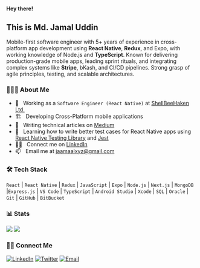 #### Hey there!

## This is Md. Jamal Uddin

Mobile-first software engineer with 5+ years of experience in cross-platform app development using __React Native__, __Redux__, and Expo, with working knowledge of Node.js and __TypeScript__. Known for delivering production-grade mobile apps, leading sprint rituals, and integrating complex systems like __Stripe__, bKash, and CI/CD pipelines. Strong grasp of agile principles, testing, and scalable architectures.

### 👨🏻‍💻 About Me

- 💼 &nbsp; Working as a `Software Engineer (React Native)` at [ShellBeeHaken Ltd.](https://shellbeehaken.com/)
- 🏗️ &nbsp; Developing Cross-Platform mobile applications
- 📝 &nbsp; Writing technical articles on [Medium](https://medium.com/@jaamaalxyz)
- 📖 &nbsp; Learning how to write better test cases for React Native apps using [React Native Testing Library](https://github.com/callstack/react-native-testing-library) and [Jest](https://jestjs.io/)
- 👨‍💻 &nbsp; Connect me on [LinkedIn](https://linkedin.com/in/jaamaalxyz/)
- 📫 &nbsp; Email me at [jaamaalxyz@gmail.com](mailto:jaamaalxyz@gmail.com)

### 🛠 Tech Stack

`React` | `React Native` | `Redux` | `JavaScript` | `Expo` | `Node.js` | `Next.js` | `MongoDB` |`Express.js` | `VS Code` | `TypeScript` | `Android Studio` | `Xcode` | `SQL` | `Oracle` | `Git` | `GitHub` | `BitBucket`

### 📊 Stats

[![](https://komarev.com/ghpvc/?username=jaamaalxyz&color=blue&label=Profile%20Views)](https://github.com/jaamaalxyz/jaamaalxyz)
[![](https://img.shields.io/github/followers/jaamaalxyz?label=GitHub%20Followers)](https://github.com/jaamaalxyz)

### 🤝🏻 Connect Me

<p>
<a href="https://www.linkedin.com/in/jaamaalxyz/"><img alt="LinkedIn" src="https://img.shields.io/badge/LinkedIn-gray?style=flat-square&logo=linkedin"></a>
<a href="https://twitter.com/jaamaalxyz" target="blank"><img alt="Twitter" src="https://img.shields.io/badge/twitter-gray?style=flat-square&logo=twitter"/></a>  
<a href="mailto:jaamaalxyz@gmail.com"><img alt="Email" src="https://img.shields.io/badge/Email-jaamaalxyz@gmail.com-blue?style=flat-square&logo=gmail"></a>
</p>
